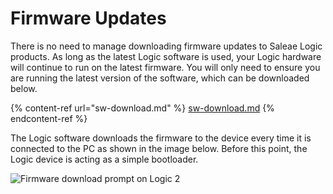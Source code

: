 # Firmware Updates

There is no need to manage downloading firmware updates to Saleae Logic products. As long as the latest Logic software is used, your Logic hardware will continue to run on the latest firmware. You will only need to ensure you are running the latest version of the software, which can be downloaded below.

{% content-ref url="sw-download.md" %}
[sw-download.md](sw-download.md)
{% endcontent-ref %}

The Logic software downloads the firmware to the device every time it is connected to the PC as shown in the image below. Before this point, the Logic device is acting as a simple bootloader.

![Firmware download prompt on Logic 2](<../.gitbook/assets/Screen Shot 2020-09-03 at 7.17.08 PM.png>)
